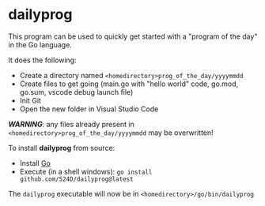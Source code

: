# dailyprog

This program can be used to quickly get started with a "program of the day" in the Go language.

It does the following:
* Create a directory named ```<homedirectory>prog_of_the_day/yyyymmdd```
* Create files to get going (main.go with "hello world" code, go.mod, go.sum, vscode debug launch file)
* Init Git
* Open the new folder in Visual Studio Code

*****WARNING*****: any files already present in ```<homedirectory>prog_of_the_day/yyyymmdd``` may be overwritten!

To install **dailyprog** from source:
* Install [Go](https://go.dev/dl/)
* Execute (in a shell windows): ```go install github.com/524D/dailyprog@latest```

The ```dailyprog``` executable will now be in ```<homedirectory>/go/bin/dailyprog```

